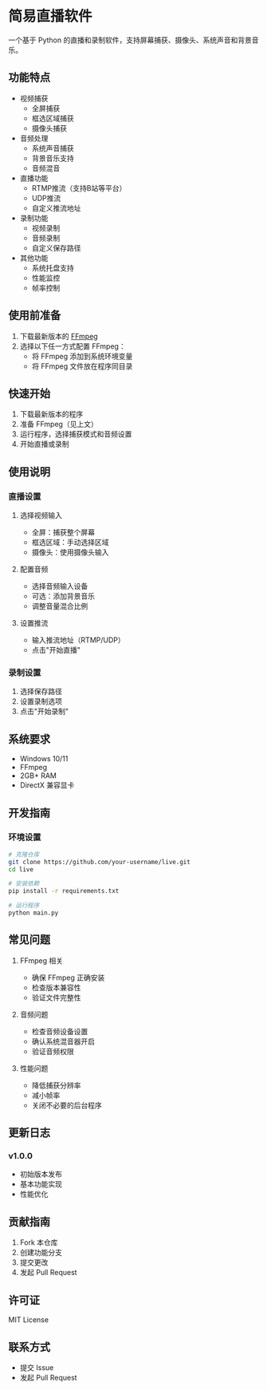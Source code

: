 # 简易直播软件

一个基于 Python 的直播和录制软件，支持屏幕捕获、摄像头、系统声音和背景音乐。

## 功能特点

- 视频捕获
  - 全屏捕获
  - 框选区域捕获
  - 摄像头捕获
- 音频处理
  - 系统声音捕获
  - 背景音乐支持
  - 音频混音
- 直播功能
  - RTMP推流（支持B站等平台）
  - UDP推流
  - 自定义推流地址
- 录制功能
  - 视频录制
  - 音频录制
  - 自定义保存路径
- 其他功能
  - 系统托盘支持
  - 性能监控
  - 帧率控制

## 使用前准备

1. 下载最新版本的 [FFmpeg](https://ffmpeg.org/download.html)
2. 选择以下任一方式配置 FFmpeg：
   - 将 FFmpeg 添加到系统环境变量
   - 将 FFmpeg 文件放在程序同目录

## 快速开始

1. 下载最新版本的程序
2. 准备 FFmpeg（见上文）
3. 运行程序，选择捕获模式和音频设置
4. 开始直播或录制

## 使用说明

### 直播设置

1. 选择视频输入
   - 全屏：捕获整个屏幕
   - 框选区域：手动选择区域
   - 摄像头：使用摄像头输入

2. 配置音频
   - 选择音频输入设备
   - 可选：添加背景音乐
   - 调整音量混合比例

3. 设置推流
   - 输入推流地址（RTMP/UDP）
   - 点击"开始直播"

### 录制设置

1. 选择保存路径
2. 设置录制选项
3. 点击"开始录制"

## 系统要求

- Windows 10/11
- FFmpeg
- 2GB+ RAM
- DirectX 兼容显卡

## 开发指南

### 环境设置

```bash
# 克隆仓库
git clone https://github.com/your-username/live.git
cd live

# 安装依赖
pip install -r requirements.txt

# 运行程序
python main.py
```

## 常见问题

1. FFmpeg 相关
   - 确保 FFmpeg 正确安装
   - 检查版本兼容性
   - 验证文件完整性

2. 音频问题
   - 检查音频设备设置
   - 确认系统混音器开启
   - 验证音频权限

3. 性能问题
   - 降低捕获分辨率
   - 减小帧率
   - 关闭不必要的后台程序

## 更新日志

### v1.0.0
- 初始版本发布
- 基本功能实现
- 性能优化

## 贡献指南

1. Fork 本仓库
2. 创建功能分支
3. 提交更改
4. 发起 Pull Request

## 许可证

MIT License

## 联系方式

- 提交 Issue
- 发起 Pull Request
